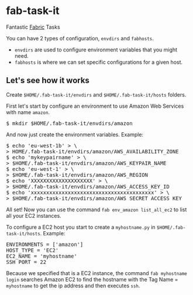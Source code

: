 fab-task-it
===========

Fantastic [Fabric](https://github.com/fabric/fabric) Tasks

You can have 2 types of configuration, `envdirs` and `fabhosts`.
* `envdirs` are used to configure environment variables that you might need.
* `fabhosts` is where we can set specific configurations for a given host.

Let's see how it works
----------------------

Create `$HOME/.fab-task-it/envdirs` and `$HOME/.fab-task-it/hosts` folders.

First let's start by configure an environment to use Amazon Web Services with
name `amazon`.

<pre>
$ mkdir $HOME/.fab-task-it/envdirs/amazon
</pre>

And now just create the environment variables. Example:

<pre>
$ echo 'eu-west-1b' > \
> HOME/.fab-task-it/envdirs/amazon/AWS_AVAILABILITY_ZONE
$ echo 'mykeypairname' > \
> $HOME/.fab-task-it/envdirs/amazon/AWS_KEYPAIR_NAME
$ echo 'eu-west-1' > \
> $HOME/.fab-task-it/envdirs/amazon/AWS_REGION
$ echo 'XXXXXXXXXXXXXXXXXXXX' > \
> $HOME/.fab-task-it/envdirs/amazon/AWS_ACCESS_KEY_ID
$ echo 'xxxxxxxxxxxxxxxxxxxxxxxxxxxxxxxxxxxxxxxx' > \
> $HOME/.fab-task-it/envdirs/amazon/AWS_SECRET_ACCESS_KEY
</pre>

All set! Now you can use the command `fab env_amazon list_all_ec2` to list all
your EC2 instances.

To configure a EC2 host you start to create a `myhostname.py` in
`$HOME/.fab-task-it/hosts`. Example:

<pre>
ENVIRONMENTS = ['amazon']
HOST_TYPE = 'EC2'
EC2_NAME = 'myhostname'
SSH_PORT = 22
</pre>

Because we specified that is a EC2 instance, the command `fab myhostname login`
searches Amazon EC2 to find the hostname with the Tag Name = `myhostname` to
get the ip address and then executes `ssh`.
